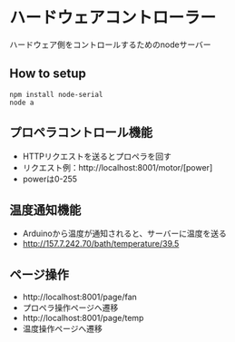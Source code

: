 ハードウェアコントローラー
====
ハードウェア側をコントロールするためのnodeサーバー

## How to setup
````
npm install node-serial
node a
````

## プロペラコントロール機能
* HTTPリクエストを送るとプロペラを回す
* リクエスト例：http://localhost:8001/motor/[power]
* powerは0-255

## 温度通知機能
* Arduinoから温度が通知されると、サーバーに温度を送る
* http://157.7.242.70/bath/temperature/39.5


## ページ操作
* http://localhost:8001/page/fan
* プロペラ操作ページへ遷移 
* http://localhost:8001/page/temp
* 温度操作ページへ遷移


